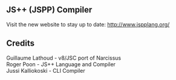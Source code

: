 JS++ (JSPP) Compiler
-----------------------

Visit the new website to stay up to date: http://www.jspplang.org/

Credits
-------
Guillaume Lathoud - v8/JSC port of Narcissus  
Roger Poon - JS++ Language and Compiler  
Jussi Kalliokoski - CLI Compiler  
